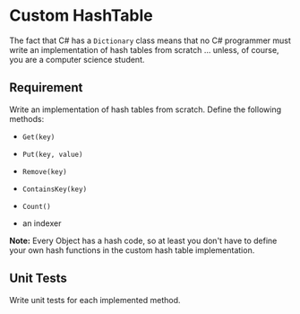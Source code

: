 ﻿# Custom HashTable

The fact that C# has a `Dictionary` class means that no C# programmer must write an implementation of hash tables from scratch ... unless, of course, you are a computer science student.

## Requirement

Write an implementation of hash tables from scratch. Define the following methods:

- `Get(key)`

- `Put(key, value)`

- `Remove(key)`

- `ContainsKey(key)`

- `Count()`

- an indexer

**Note:** Every Object has a hash code, so at least you don't have to define your own hash functions in the custom hash table implementation.

## Unit Tests

Write unit tests for each implemented method.